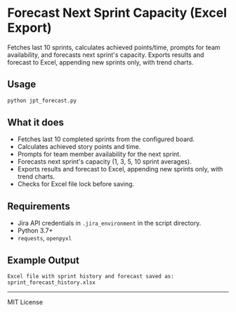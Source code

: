 # Forecast Next Sprint Capacity (Excel Export)

Fetches last 10 sprints, calculates achieved points/time, prompts for team availability, and forecasts next sprint's capacity. Exports results and forecast to Excel, appending new sprints only, with trend charts.

## Usage

```sh
python jpt_forecast.py
```

## What it does

- Fetches last 10 completed sprints from the configured board.
- Calculates achieved story points and time.
- Prompts for team member availability for the next sprint.
- Forecasts next sprint's capacity (1, 3, 5, 10 sprint averages).
- Exports results and forecast to Excel, appending new sprints only, with trend charts.
- Checks for Excel file lock before saving.

## Requirements

- Jira API credentials in `.jira_environment` in the script directory.
- Python 3.7+
- `requests`, `openpyxl`

## Example Output

```text
Excel file with sprint history and forecast saved as: sprint_forecast_history.xlsx
```

---

MIT License
